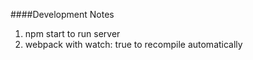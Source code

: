####Development Notes 
1. npm start to run server 
2. webpack with watch: true to recompile automatically


   